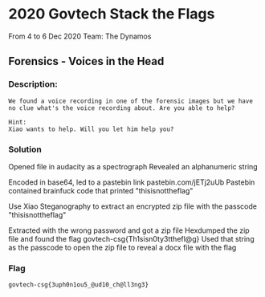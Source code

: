 # **2020 Govtech Stack the Flags**
From 4 to 6 Dec 2020
Team: The Dynamos

## Forensics - Voices in the Head
### Description:
```
We found a voice recording in one of the forensic images but we have no clue what's the voice recording about. Are you able to help?

Hint:
Xiao wants to help. Will you let him help you?
```
### Solution
Opened file in audacity as a spectrograph
Revealed an alphanumeric string 

Encoded in base64, led to a pastebin link pastebin.com/jETj2uUb
Pastebin contained brainfuck code that printed "thisisnottheflag"

Use Xiao Steganography to extract an encrypted zip file with the passcode "thisisnottheflag"

Extracted with the wrong password and got a zip file
Hexdumped the zip file and found the flag govtech-csg{Th1sisn0ty3tthefl@g}
Used that string as the passcode to open the zip file to reveal a docx file with the flag


### Flag
`govtech-csg{3uph0n1ou5_@ud10_ch@ll3ng3}`
